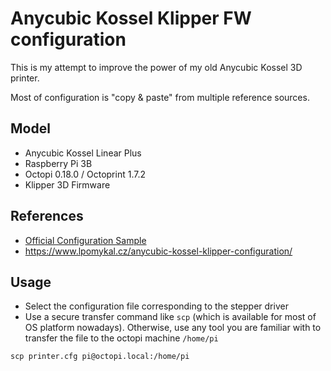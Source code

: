 # Anycubic Kossel Klipper FW configuration

This is my attempt to improve the power of my old Anycubic Kossel 3D printer.

Most of configuration is "copy & paste" from multiple reference sources.

## Model

- Anycubic Kossel Linear Plus
- Raspberry Pi 3B
- Octopi 0.18.0 / Octoprint 1.7.2
- Klipper 3D Firmware

## References

- [Official Configuration Sample](https://github.com/Klipper3d/klipper/blob/master/config/printer-anycubic-kossel-plus-2017.cfg)
- <https://www.lpomykal.cz/anycubic-kossel-klipper-configuration/>

## Usage

- Select the configuration file corresponding to the stepper driver
- Use a secure transfer command like `scp` (which is available for most of OS platform nowadays). Otherwise, use any tool you are familiar with to transfer the file to the octopi machine `/home/pi`

```shell
scp printer.cfg pi@octopi.local:/home/pi
```
